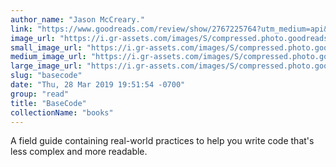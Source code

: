 ```yaml
---
author_name: "Jason McCreary."
link: "https://www.goodreads.com/review/show/2767225764?utm_medium=api&utm_source=rss"
image_url: "https://i.gr-assets.com/images/S/compressed.photo.goodreads.com/books/1538411214l/42110678._SX50_.jpg"
small_image_url: "https://i.gr-assets.com/images/S/compressed.photo.goodreads.com/books/1538411214l/42110678._SX50_.jpg"
medium_image_url: "https://i.gr-assets.com/images/S/compressed.photo.goodreads.com/books/1538411214l/42110678._SX98_.jpg"
large_image_url: "https://i.gr-assets.com/images/S/compressed.photo.goodreads.com/books/1538411214l/42110678._SX318_.jpg"
slug: "basecode"
date: "Thu, 28 Mar 2019 19:51:54 -0700"
group: "read"
title: "BaseCode"
collectionName: "books"
---
```

A field guide containing real-world practices to help you write code that's less complex and more readable.